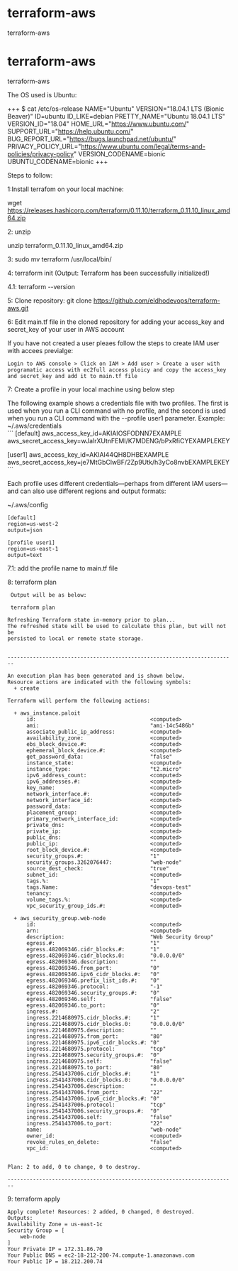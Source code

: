 # terraform-aws
terraform-aws
# terraform-aws
terraform-aws

The OS used is Ubuntu:

+++
$ cat /etc/os-release 
NAME="Ubuntu"
VERSION="18.04.1 LTS (Bionic Beaver)"
ID=ubuntu
ID_LIKE=debian
PRETTY_NAME="Ubuntu 18.04.1 LTS"
VERSION_ID="18.04"
HOME_URL="https://www.ubuntu.com/"
SUPPORT_URL="https://help.ubuntu.com/"
BUG_REPORT_URL="https://bugs.launchpad.net/ubuntu/"
PRIVACY_POLICY_URL="https://www.ubuntu.com/legal/terms-and-policies/privacy-policy"
VERSION_CODENAME=bionic
UBUNTU_CODENAME=bionic
+++

Steps to follow:

1:Install terrafom on your local machine:

wget https://releases.hashicorp.com/terraform/0.11.10/terraform_0.11.10_linux_amd64.zip

2: unzip 

unzip terraform_0.11.10_linux_amd64.zip

3: sudo mv terraform /usr/local/bin/

4: terraform init (Output: Terraform has been successfully initialized!)

4.1: terraform --version 

5: Clone repository:
   git clone https://github.com/eldhodevops/terraform-aws.git

6: Edit main.tf file in the cloned repository for adding your access_key and secret_key of your user in AWS account

   If you have not created a user pleaes follow the steps to create IAM user with accees previalge:
   
    Login to AWS console > Click on IAM > Add user > Create a user with programatic access with ec2full access ploicy and copy the access_key and secret_key and add it to main.tf file
    
 7: Create a profile in your local machine using  below step
 
The following example shows a credentials file with two profiles. The first is used when you run a CLI command with no profile, and the second is used when you run a CLI command with the --profile user1 parameter.
    Example: 
  ~/.aws/credentials   
    ```
[default]
aws_access_key_id=AKIAIOSFODNN7EXAMPLE
aws_secret_access_key=wJalrXUtnFEMI/K7MDENG/bPxRfiCYEXAMPLEKEY

[user1]
aws_access_key_id=AKIAI44QH8DHBEXAMPLE
aws_secret_access_key=je7MtGbClwBF/2Zp9Utk/h3yCo8nvbEXAMPLEKEY
    ```
    
 Each profile uses different credentials—perhaps from different IAM users—and can also use different regions and output formats:

~/.aws/config
```
[default]
region=us-west-2
output=json

[profile user1]
region=us-east-1
output=text   
 ```
7.1: add the profile name to main.tf file

 8: terraform plan
 
     Output will be as below:
     
     terraform plan
```
Refreshing Terraform state in-memory prior to plan...
The refreshed state will be used to calculate this plan, but will not be
persisted to local or remote state storage.


------------------------------------------------------------------------

An execution plan has been generated and is shown below.
Resource actions are indicated with the following symbols:
  + create

Terraform will perform the following actions:

  + aws_instance.paloit
      id:                                    <computed>
      ami:                                   "ami-14c5486b"
      associate_public_ip_address:           <computed>
      availability_zone:                     <computed>
      ebs_block_device.#:                    <computed>
      ephemeral_block_device.#:              <computed>
      get_password_data:                     "false"
      instance_state:                        <computed>
      instance_type:                         "t2.micro"
      ipv6_address_count:                    <computed>
      ipv6_addresses.#:                      <computed>
      key_name:                              <computed>
      network_interface.#:                   <computed>
      network_interface_id:                  <computed>
      password_data:                         <computed>
      placement_group:                       <computed>
      primary_network_interface_id:          <computed>
      private_dns:                           <computed>
      private_ip:                            <computed>
      public_dns:                            <computed>
      public_ip:                             <computed>
      root_block_device.#:                   <computed>
      security_groups.#:                     "1"
      security_groups.3262076447:            "web-node"
      source_dest_check:                     "true"
      subnet_id:                             <computed>
      tags.%:                                "1"
      tags.Name:                             "devops-test"
      tenancy:                               <computed>
      volume_tags.%:                         <computed>
      vpc_security_group_ids.#:              <computed>

  + aws_security_group.web-node
      id:                                    <computed>
      arn:                                   <computed>
      description:                           "Web Security Group"
      egress.#:                              "1"
      egress.482069346.cidr_blocks.#:        "1"
      egress.482069346.cidr_blocks.0:        "0.0.0.0/0"
      egress.482069346.description:          ""
      egress.482069346.from_port:            "0"
      egress.482069346.ipv6_cidr_blocks.#:   "0"
      egress.482069346.prefix_list_ids.#:    "0"
      egress.482069346.protocol:             "-1"
      egress.482069346.security_groups.#:    "0"
      egress.482069346.self:                 "false"
      egress.482069346.to_port:              "0"
      ingress.#:                             "2"
      ingress.2214680975.cidr_blocks.#:      "1"
      ingress.2214680975.cidr_blocks.0:      "0.0.0.0/0"
      ingress.2214680975.description:        ""
      ingress.2214680975.from_port:          "80"
      ingress.2214680975.ipv6_cidr_blocks.#: "0"
      ingress.2214680975.protocol:           "tcp"
      ingress.2214680975.security_groups.#:  "0"
      ingress.2214680975.self:               "false"
      ingress.2214680975.to_port:            "80"
      ingress.2541437006.cidr_blocks.#:      "1"
      ingress.2541437006.cidr_blocks.0:      "0.0.0.0/0"
      ingress.2541437006.description:        ""
      ingress.2541437006.from_port:          "22"
      ingress.2541437006.ipv6_cidr_blocks.#: "0"
      ingress.2541437006.protocol:           "tcp"
      ingress.2541437006.security_groups.#:  "0"
      ingress.2541437006.self:               "false"
      ingress.2541437006.to_port:            "22"
      name:                                  "web-node"
      owner_id:                              <computed>
      revoke_rules_on_delete:                "false"
      vpc_id:                                <computed>


Plan: 2 to add, 0 to change, 0 to destroy.

------------------------------------------------------------------------
```

9: terraform apply
   
```
Apply complete! Resources: 2 added, 0 changed, 0 destroyed.
Outputs:
Availability Zone = us-east-1c
Security Group = [
    web-node
]
Your Private IP = 172.31.86.70
Your Public DNS = ec2-18-212-200-74.compute-1.amazonaws.com
Your Public IP = 18.212.200.74
```


